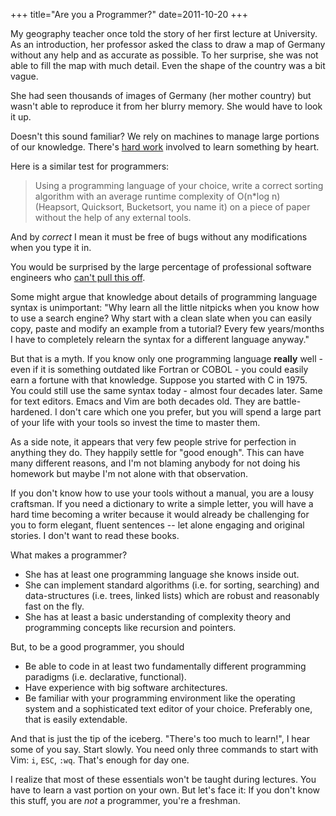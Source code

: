 +++
title="Are you a Programmer?"
date=2011-10-20
+++

My geography teacher once told the story of her first lecture at University.
As an introduction, her professor asked the class to draw
a map of Germany without any help and as accurate as possible. To her surprise, she was not
able to fill the map with much detail. Even the shape of the country was a bit vague.

She had seen thousands of images of Germany (her mother country) but
wasn't able to reproduce it from her blurry memory. She would have to look it up.

Doesn't this sound familiar? We rely on machines to manage large portions
of our knowledge. There's [hard work](./2011/on-hard-work/index.md) involved to learn something by heart.

Here is a similar test for programmers:

> Using a programming language of your choice, write a correct sorting
> algorithm with an average runtime complexity of O(n*log n) (Heapsort,
> Quicksort, Bucketsort, you name it) on a piece of paper without the help of any
> external tools.

And by *correct* I mean it must be free of bugs without any modifications when you type it in.

You would be surprised by the large percentage of professional software
engineers who [can't pull this off](http://www.codinghorror.com/blog/2007/02/why-cant-programmers-program.html).

Some might argue that knowledge about details of programming language
syntax is unimportant: "Why learn all the little nitpicks when you know
how to use a search engine? Why start with a clean slate when you can easily
copy, paste and modify an example from a tutorial?
Every few years/months I have to completely relearn the syntax for a different language anyway."

But that is a myth. If you know only
one programming language **really** well - even if it is something
outdated like Fortran or COBOL - you could easily earn a fortune with
that knowledge. Suppose you started with C in 1975. You could still
use the same syntax today - almost four decades later.
Same for text editors. Emacs and Vim are both decades
old. They are battle-hardened. I don't care which one you prefer, but you
will spend a large part of your life with your tools so invest the time to master them.

As a side note, it appears that very few people strive for perfection in anything they do.
They happily settle for "good enough". This can have many different reasons, and I'm not
blaming anybody for not doing his homework but maybe I'm not alone with
that observation.

If you don't know how to use your tools without a manual, you are a lousy craftsman.
If you need a dictionary to write a simple letter, you will have a hard
time becoming a writer because it would already be challenging for you to form elegant, fluent
sentences -- let alone engaging and original stories.
I don't want to read these books.

What makes a programmer?

* She has at least one programming language she knows inside out.
* She can implement standard algorithms (i.e. for sorting, searching)
  and data-structures (i.e. trees, linked lists) which are robust and
reasonably fast on the fly.
* She has at least a basic understanding of complexity theory and
  programming concepts like recursion and pointers.

But, to be a good programmer, you should

* Be able to code in at least two fundamentally different programming
  paradigms (i.e. declarative, functional).
* Have experience with big software architectures.
* Be familiar with your programming environment like the operating system and a sophisticated text editor of your choice. Preferably one, that is
  easily extendable.

And that is just the tip of the iceberg.
"There's too much to learn!", I hear some of you say.
Start slowly.
You need only three commands to start with Vim: `i`, `ESC`, `:wq`.
That's enough for day one.

I realize that most of these essentials won't be taught during lectures.
You have to learn a vast portion on your own.
But let's face it: If you don't know this stuff, you are *not* a programmer, you're a freshman.
